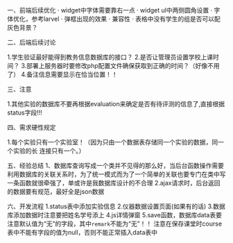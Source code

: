 一、前端后续优化
	· widget中字体需要靠右一点
	· widget ul中两侧圆角设置
	· 字体优化，参考larvel
	· 弹框出现的效果
	· 兼容性
	· 表格中没有学生的组是否可以配灰色背景？


二、后端后续讨论

1.学生验证最好能得到教务信息数据库的接口？
2.是否让管理员设置学校上课时间？
3.部署上服务器时要修改php配置文件确保获取到正确的时间？（好像不用了）
4.备注信息需要显示在恰当位置！！

三、注意

1.其他实验的数据库不要再根据evaluation来确定是否有待评测的信息了,直接根据status字段!!!

四、需求硬性规定

1.每个实验只有一个实验室！（因为只由一个数据表存储同一个实验的数据，同一个实验的长  连接只有一个。）

五、经验总结
	1、数据库查询写成一个类并不见得的那么好，当后台函数操作需要利用数据库的关联关系时，为了统一模式而为了一个简单的关联也要专门在类中写一条函数就很牵强了，单或许是我数据库设计的不合理
	2.ajax请求时，后台返回的数据要有规范，最好全是json数据
	
六、开发流程
	1.status表中添加实验信息
	2.仪器数据设置页面(如果有的话)
	3.数据库添加数据时注意要把姓名学号添上
	4.js详情弹窗
	5.save函数，数据库data表要注意默认值为“无”的字段，其中`remark`不能为“无”！！
	  注意在保存课堂时course表中不能有字段的值为null，否则不能正常插入data表中